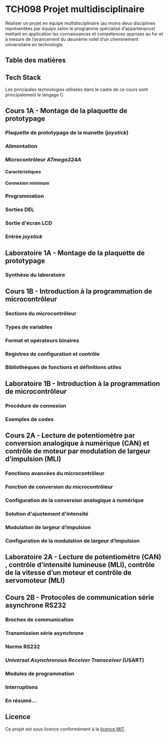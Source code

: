 # TCH098 Projet multidisciplinaire
Réaliser un projet en équipe multidisciplinaire (au moins deux disciplines représentées par équipe selon le programme spécialisé d’appartenance) mettant en application les connaissances et compétences apprises au fur et à mesure de l’avancement du deuxième volet d’un cheminement universitaire en technologie.

## Table des matières

## Tech Stack
Les principales technologies utilisées dans le cadre de ce cours sont principalement le langage C.

## Cours 1A - Montage de la plaquette de prototypage
### Plaquette de prototypage de la manette (_joystick_)

### Alimentation

### Microcontrôleur _ATmega324A_
#### Caractéristiques
#### Connexion minimum

### Programmation

### Sorties DEL

### Sortie d'écran LCD

### Entrée _joystick_

## Laboratoire 1A - Montage de la plaquette de prototypage
### Synthèse du laboratoire

## Cours 1B - Introduction à la programmation de microcontrôleur

### Sections du microcontrôleur


### Types de variables 

### Format et opérateurs binaires

### Registres de configuration et contrôle

### Bibliothèques de fonctions et définitions utiles

## Laboratoire 1B - Introduction à la programmation de microcontrôleur

### Procédure de connexion

### Exemples de codes

## Cours 2A - Lecture de potentiomètre par conversion analogique à numérique (CAN) et contrôle de moteur par modulation de largeur d’impulsion (MLI)

### Fonctions avancées du microcontrôleur

### Fonction de conversion du microcontrôleur

### Configuration de la conversion analogique à numérique

### Solution d'ajustement d'intensité

### Modulation de largeur d’impulsion

### Configuration de la modulation de largeur d’impulsion

## Laboratoire 2A - Lecture de potentiomètre (CAN) , contrôle d’intensité lumineuse (MLI), contrôle de la vitesse d’un moteur et contrôle de servomoteur (MLI)

## Cours 2B - Protocoles de communication série asynchrone RS232

### Broches de communication

### Transmission série asynchrone

### Norme RS232

### _Universal Asynchronous Receiver Transceiver_ (USART)

### Modules de programmation

### Interruptions

### En résumé…

## Licence
Ce projet est sous licence conformément à la [licence MIT](LICENSE).
